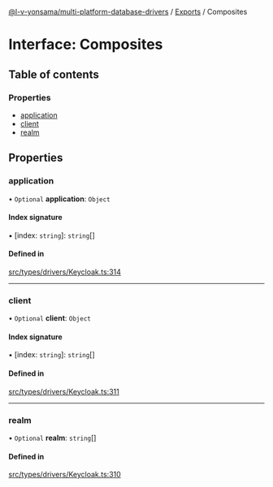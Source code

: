 [@l-v-yonsama/multi-platform-database-drivers](../README.md) / [Exports](../modules.md) / Composites

# Interface: Composites

## Table of contents

### Properties

- [application](Composites.md#application)
- [client](Composites.md#client)
- [realm](Composites.md#realm)

## Properties

### application

• `Optional` **application**: `Object`

#### Index signature

▪ [index: `string`]: `string`[]

#### Defined in

[src/types/drivers/Keycloak.ts:314](https://github.com/l-v-yonsama/db-drivers/blob/ac66b7e/src/types/drivers/Keycloak.ts#L314)

___

### client

• `Optional` **client**: `Object`

#### Index signature

▪ [index: `string`]: `string`[]

#### Defined in

[src/types/drivers/Keycloak.ts:311](https://github.com/l-v-yonsama/db-drivers/blob/ac66b7e/src/types/drivers/Keycloak.ts#L311)

___

### realm

• `Optional` **realm**: `string`[]

#### Defined in

[src/types/drivers/Keycloak.ts:310](https://github.com/l-v-yonsama/db-drivers/blob/ac66b7e/src/types/drivers/Keycloak.ts#L310)
